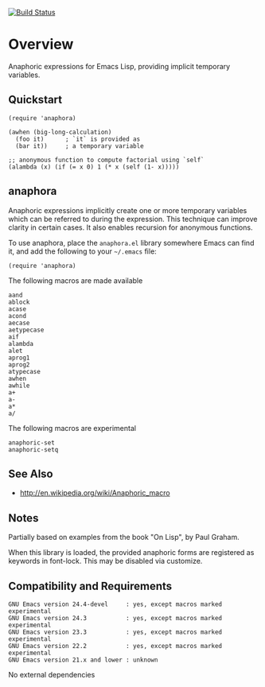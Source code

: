 [![Build Status](https://secure.travis-ci.org/rolandwalker/anaphora.png?branch=master)](http://travis-ci.org/rolandwalker/anaphora)

# Overview

Anaphoric expressions for Emacs Lisp, providing implicit temporary variables.

## Quickstart

```elisp
(require 'anaphora)
 
(awhen (big-long-calculation)
  (foo it)      ; `it` is provided as
  (bar it))     ; a temporary variable
 
;; anonymous function to compute factorial using `self`
(alambda (x) (if (= x 0) 1 (* x (self (1- x)))))
```

## anaphora

Anaphoric expressions implicitly create one or more temporary
variables which can be referred to during the expression.  This
technique can improve clarity in certain cases.  It also enables
recursion for anonymous functions.

To use anaphora, place the `anaphora.el` library somewhere
Emacs can find it, and add the following to your `~/.emacs` file:

```elisp
(require 'anaphora)
```

The following macros are made available

	aand
	ablock
	acase
	acond
	aecase
	aetypecase
	aif
	alambda
	alet
	aprog1
	aprog2
	atypecase
	awhen
	awhile
	a+
	a-
	a*
	a/

The following macros are experimental

	anaphoric-set
	anaphoric-setq

## See Also

* <http://en.wikipedia.org/wiki/Anaphoric_macro>

## Notes

Partially based on examples from the book "On Lisp", by Paul Graham.

When this library is loaded, the provided anaphoric forms are
registered as keywords in font-lock. This may be disabled via
customize.

## Compatibility and Requirements

	GNU Emacs version 24.4-devel     : yes, except macros marked experimental
	GNU Emacs version 24.3           : yes, except macros marked experimental
	GNU Emacs version 23.3           : yes, except macros marked experimental
	GNU Emacs version 22.2           : yes, except macros marked experimental
	GNU Emacs version 21.x and lower : unknown

No external dependencies
